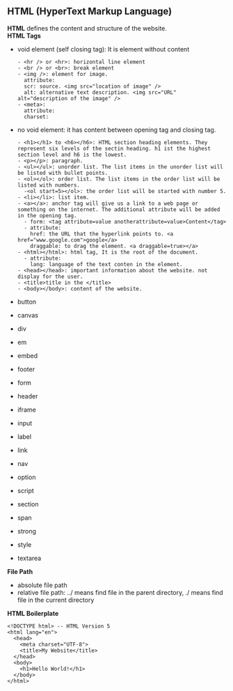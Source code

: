 ## HTML (HyperText Markup Language)
**HTML** defines the content and structure of the website.<br>
**HTML Tags**
- void element (self closing tag): It is element without content
  ```
  - <hr /> or <hr>: horizontal line element
  - <br /> or <br>: break element
  - <img />: element for image.
    attribute:
    scr: source. <img src="location of image" />
    alt: alternative text description. <img src="URL" alt="description of the image" />
  - <meta>:
    attribute:
    charset:
  ```
- no void element: it has content between opening tag and closing tag.
  ```
  - <h1></h1> to <h6></h6>: HTML section heading elements. They represent six levels of the sectin heading. h1 ist the highest section level and h6 is the lowest.
  - <p></p>: paragraph.
  - <ul></ul>: unorder list. The list items in the unorder list will be listed with bullet points.
  - <ol></ol>: order list. The list items in the order list will be listed with numbers.
    -<ol start=5></ol>: the order list will be started with number 5. 
  - <li></li>: list item.
  - <a></a>: anchor tag will give us a link to a web page or something on the internet. The additional attribute will be added in the opening tag. 
    - form: <tag attribute=value anotherattribute=value>Content</tag>
    - attribute:
      href: the URL that the hyperlink points to. <a href="www.google.com">google</a>
      draggable: to drag the element. <a draggable=true></a>
  - <html></html>: html tag, It is the root of the document.
    - attribute:
      lang: language of the text conten in the element.
  - <head></head>: important information about the website. not display for the user.
  - <title>title in the </title>
  - <body></body>: content of the website.
  ```


- button
- canvas
- div
- em
- embed
- footer
- form

- header


  
- iframe

- input
- label

- link

- nav

- option

- script
- section
- span
- strong
- style
- textarea


**File Path**
- absolute file path
- relative file path: ../ means find file in the parent directory, ./ means find file in the current directory

**HTML Boilerplate**
```
<!DOCTYPE html> -- HTML Version 5
<html lang="en">
  <head>
    <meta charset="UTF-8">
    <title>My Website</title>
  </head>
  <body>
    <h1>Hello World!</h1>
  </body>
</html>
```
